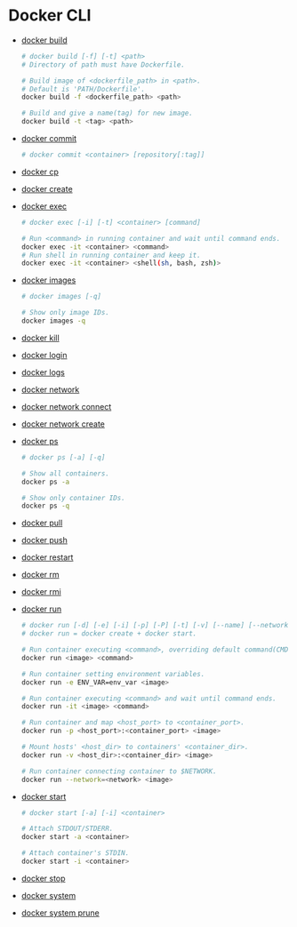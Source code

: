 Docker CLI
==========

- [docker build](https://docs.docker.com/engine/reference/commandline/build/)
    ```sh
    # docker build [-f] [-t] <path>
    # Directory of path must have Dockerfile.

    # Build image of <dockerfile_path> in <path>.
    # Default is 'PATH/Dockerfile'.
    docker build -f <dockerfile_path> <path>

    # Build and give a name(tag) for new image.
    docker build -t <tag> <path>
    ```
- [docker commit](https://docs.docker.com/engine/reference/commandline/commit/)
    ```sh
    # docker commit <container> [repository[:tag]]
    ```
- [docker cp](https://docs.docker.com/engine/reference/commandline/cp/)
- [docker create](https://docs.docker.com/engine/reference/commandline/create/)
- [docker exec](https://docs.docker.com/engine/reference/commandline/exec/)
    ```sh
    # docker exec [-i] [-t] <container> [command]

    # Run <command> in running container and wait until command ends.
    docker exec -it <container> <command>
    # Run shell in running container and keep it.
    docker exec -it <container> <shell(sh, bash, zsh)>
    ```
- [docker images](https://docs.docker.com/engine/reference/commandline/images/)
    ```sh
    # docker images [-q]

    # Show only image IDs.
    docker images -q
    ```
- [docker kill](https://docs.docker.com/engine/reference/commandline/kill/)
- [docker login](https://docs.docker.com/engine/reference/commandline/login/)
- [docker logs](https://docs.docker.com/engine/reference/commandline/logs/)
- [docker network](https://docs.docker.com/engine/reference/commandline/network/)
- [docker network connect](https://docs.docker.com/engine/reference/commandline/network_connect/)
- [docker network create](https://docs.docker.com/engine/reference/commandline/network_create/)
- [docker ps](https://docs.docker.com/engine/reference/commandline/ps/)
    ```sh
    # docker ps [-a] [-q]

    # Show all containers.
    docker ps -a

    # Show only container IDs.
    docker ps -q
    ```
- [docker pull](https://docs.docker.com/engine/reference/commandline/pull/)
- [docker push](https://docs.docker.com/engine/reference/commandline/push/)
- [docker restart](https://docs.docker.com/engine/reference/commandline/restart/)
- [docker rm](https://docs.docker.com/engine/reference/commandline/rm/)
- [docker rmi](https://docs.docker.com/engine/reference/commandline/rmi/)
- [docker run](https://docs.docker.com/engine/reference/commandline/run/)
    ```sh
    # docker run [-d] [-e] [-i] [-p] [-P] [-t] [-v] [--name] [--network] [--rm] <image> [command]
    # docker run = docker create + docker start.

    # Run container executing <command>, overriding default command(CMD in Dockerfile).
    docker run <image> <command>

    # Run container setting environment variables.
    docker run -e ENV_VAR=env_var <image>

    # Run container executing <command> and wait until command ends.
    docker run -it <image> <command>

    # Run container and map <host_port> to <container_port>.
    docker run -p <host_port>:<container_port> <image>

    # Mount hosts' <host_dir> to containers' <container_dir>.
    docker run -v <host_dir>:<container_dir> <image>

    # Run container connecting container to $NETWORK.
    docker run --network=<network> <image>
    ```

- [docker start](https://docs.docker.com/engine/reference/commandline/start/)
    ```sh
    # docker start [-a] [-i] <container>

    # Attach STDOUT/STDERR.
    docker start -a <container>

    # Attach container's STDIN.
    docker start -i <container>
    ```
- [docker stop](https://docs.docker.com/engine/reference/commandline/stop/)
- [docker system](https://docs.docker.com/engine/reference/commandline/system/)
- [docker system prune](https://docs.docker.com/engine/reference/commandline/system_prune/)
